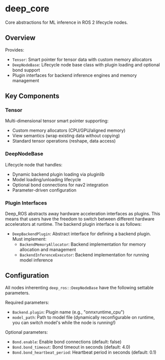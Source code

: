 # deep_core

Core abstractions for ML inference in ROS 2 lifecycle nodes.

## Overview

Provides:
- `Tensor`: Smart pointer for tensor data with custom memory allocators
- `DeepNodeBase`: Lifecycle node base class with plugin loading and optional bond support
- Plugin interfaces for backend inference engines and memory management

## Key Components

### Tensor
Multi-dimensional tensor smart pointer supporting:
- Custom memory allocators (CPU/GPU/aligned memory)
- View semantics (wrap existing data without copying)
- Standard tensor operations (reshape, data access)

### DeepNodeBase
Lifecycle node that handles:
- Dynamic backend plugin loading via pluginlib
- Model loading/unloading lifecycle
- Optional bond connections for nav2 integration
- Parameter-driven configuration

### Plugin Interfaces
Deep_ROS abstracts away hardware acceleration interfaces as plugins. This means that users have the
freedom to switch between different hardware accelerators at runtime. The backend plugin interface is
as follows:
- `DeepBackendPlugin`: Abstract interface for defining a backend plugin. Must implement:
  - `BackendMemoryAllocator`: Backend implementation for memory allocation and management
  - `BackendInferenceExecutor`: Backend implementation for running model inference

## Configuration

All nodes inherenting `deep_ros::DeepNodeBase` have the following settable parameters.

Required parameters:
- `Backend.plugin`: Plugin name (e.g., "onnxruntime_cpu")
- `model_path`: Path to model file (dynamically reconfigurable on runtime,
you can switch model's while the node is running!)

Optional parameters:
- `Bond.enable`: Enable bond connections (default: false)
- `Bond.bond_timeout`: Bond timeout in seconds (default: 4.0)
- `Bond.bond_heartbeat_period`: Heartbeat period in seconds (default: 0.1)
